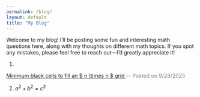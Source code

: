 ```yaml
---
permalink: /blog/
layout: default
title: "My Blog"
---
```


Welcome to my blog! I’ll be posting some fun and interesting math questions here, along with my thoughts on different math topics. If you spot any mistakes, please feel free to reach out—I’d greatly appreciate it!

1. <a href="/blog/minimum_black_cells/">
  Minimum black cells to fill an $ n \times n $ grid
</a>   <span style="color: gray;"> -- Posted on 9/28/2025</span>


2. $a^2+b^2=c^2$  
